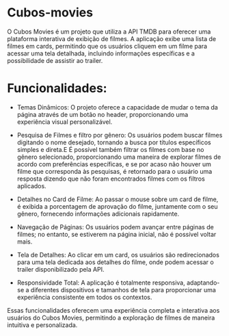 # Cubos-movies

O Cubos Movies é um projeto que utiliza a API TMDB para oferecer uma plataforma interativa de exibição de filmes. A aplicação exibe uma lista de filmes em cards, permitindo que os usuários cliquem em um filme para acessar uma tela detalhada, incluindo informações específicas e a possibilidade de assistir ao trailer.

# Funcionalidades:

- Temas Dinâmicos: O projeto oferece a capacidade de mudar o tema da página através de um botão no header, proporcionando uma experiência visual personalizável.

- Pesquisa de Filmes e filtro por gênero: Os usuários podem buscar filmes digitando o nome desejado, tornando a busca por títulos específicos simples e direta.E É possível também filtrar os filmes com base no gênero selecionado, proporcionando uma maneira de explorar filmes de acordo com preferências específicas, e se por acaso não houver um filme que corresponda às pesquisas, é retornado para o usuário uma resposta dizendo que não foram encontrados filmes com os filtros aplicados.

- Detalhes no Card de Filme: Ao passar o mouse sobre um card de filme, é exibida a porcentagem de aprovação do filme, juntamente com o seu gênero, fornecendo informações adicionais rapidamente.

- Navegação de Páginas: Os usuários podem avançar entre páginas de filmes; no entanto, se estiverem na página inicial, não é possível voltar mais.

- Tela de Detalhes: Ao clicar em um card, os usuários são redirecionados para uma tela dedicada aos detalhes do filme, onde podem acessar o trailer disponibilizado pela API.
  
- Responsividade Total: A aplicação é totalmente responsiva, adaptando-se a diferentes dispositivos e tamanhos de tela para proporcionar uma experiência consistente em todos os contextos.
  
Essas funcionalidades oferecem uma experiência completa e interativa aos usuários do Cubos Movies, permitindo a exploração de filmes de maneira intuitiva e personalizada.





